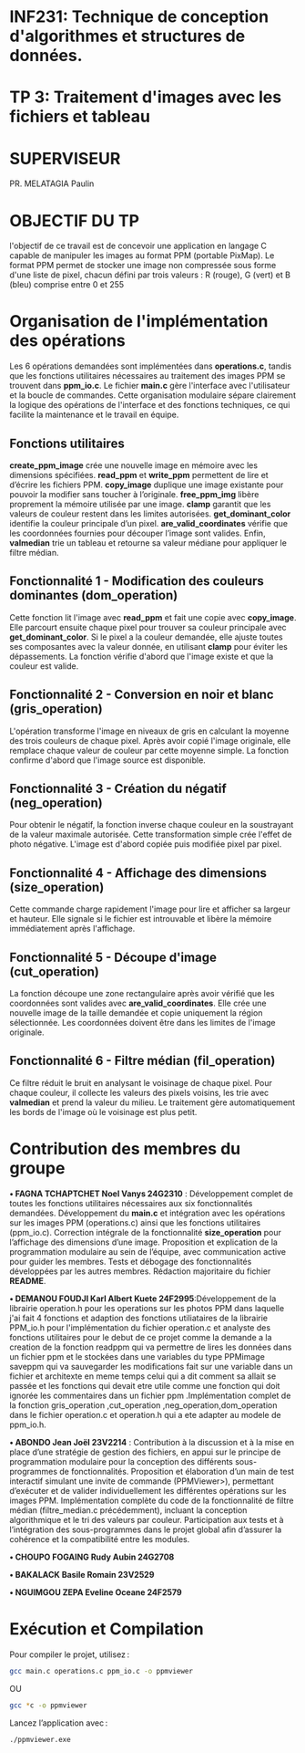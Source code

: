 # INF231: Technique de conception d'algorithmes et structures de données.

# TP 3: Traitement d'images avec les fichiers et tableau 

# SUPERVISEUR 
PR. MELATAGIA Paulin

# OBJECTIF DU TP
l'objectif de ce travail est de concevoir une application en langage C capable de manipuler les images au format PPM (portable PixMap).
Le format PPM permet de stocker une image non compressée sous forme d'une liste de pixel, chacun défini par trois valeurs : R (rouge), G (vert) et B (bleu) comprise entre 0 et 255 

# Organisation de l'implémentation des opérations
Les 6 opérations demandées sont implémentées dans **operations.c**, tandis que les fonctions utilitaires nécessaires au traitement des images PPM se trouvent dans **ppm_io.c**. Le fichier **main.c** gère l'interface avec l'utilisateur et la boucle de commandes. Cette organisation modulaire sépare clairement la logique des opérations de l'interface et des fonctions techniques, ce qui facilite la maintenance et le travail en équipe.

## Fonctions utilitaires
**create_ppm_image** crée une nouvelle image en mémoire avec les dimensions spécifiées. **read_ppm** et **write_ppm** permettent de lire et d’écrire les fichiers PPM. **copy_image** duplique une image existante pour pouvoir la modifier sans toucher à l’originale. **free_ppm_img** libère proprement la mémoire utilisée par une image. **clamp** garantit que les valeurs de couleur restent dans les limites autorisées. **get_dominant_color** identifie la couleur principale d’un pixel. **are_valid_coordinates** vérifie que les coordonnées fournies pour découper l’image sont valides. Enfin, **valmedian** trie un tableau et retourne sa valeur médiane pour appliquer le filtre médian.

## Fonctionnalité 1 - Modification des couleurs dominantes (dom_operation)
Cette fonction lit l'image avec **read_ppm** et fait une copie avec **copy_image**. Elle parcourt ensuite chaque pixel pour trouver sa couleur principale avec **get_dominant_color**. Si le pixel a la couleur demandée, elle ajuste toutes ses composantes avec la valeur donnée, en utilisant **clamp** pour éviter les dépassements. La fonction vérifie d'abord que l'image existe et que la couleur est valide.

## Fonctionnalité 2 - Conversion en noir et blanc (gris_operation)
L'opération transforme l'image en niveaux de gris en calculant la moyenne des trois couleurs de chaque pixel. Après avoir copié l'image originale, elle remplace chaque valeur de couleur par cette moyenne simple. La fonction confirme d'abord que l'image source est disponible.

## Fonctionnalité 3 - Création du négatif (neg_operation)
Pour obtenir le négatif, la fonction inverse chaque couleur en la soustrayant de la valeur maximale autorisée. Cette transformation simple crée l'effet de photo négative. L'image est d'abord copiée puis modifiée pixel par pixel.

## Fonctionnalité 4 - Affichage des dimensions (size_operation)
Cette commande charge rapidement l'image pour lire et afficher sa largeur et hauteur. Elle signale si le fichier est introuvable et libère la mémoire immédiatement après l'affichage.

## Fonctionnalité 5 - Découpe d'image (cut_operation)
La fonction découpe une zone rectangulaire après avoir vérifié que les coordonnées sont valides avec **are_valid_coordinates**. Elle crée une nouvelle image de la taille demandée et copie uniquement la région sélectionnée. Les coordonnées doivent être dans les limites de l'image originale.

## Fonctionnalité 6 - Filtre médian (fil_operation)
Ce filtre réduit le bruit en analysant le voisinage de chaque pixel. Pour chaque couleur, il collecte les valeurs des pixels voisins, les trie avec **valmedian** et prend la valeur du milieu. Le traitement gère automatiquement les bords de l'image où le voisinage est plus petit.

# Contribution des membres du groupe

**• FAGNA TCHAPTCHET Noel Vanys 24G2310** : Développement complet de toutes les fonctions utilitaires nécessaires aux six fonctionnalités demandées. Développement du **main.c** et intégration avec les opérations sur les images PPM (operations.c) ainsi que les fonctions utilitaires (ppm_io.c). Correction intégrale de la fonctionnalité **size_operation** pour l’affichage des dimensions d’une image. Proposition et explication de la programmation modulaire au sein de l’équipe, avec communication active pour guider les membres. Tests et débogage des fonctionnalités développées par les autres membres. Rédaction majoritaire du fichier **README**.

**• DEMANOU FOUDJI Karl Albert Kuete 24F2995**:Développement de la librairie operation.h pour les  operations sur les photos PPM dans laquelle j'ai fait 4 fonctions et adaption des fonctions utiliataires de la librairie PPM_io.h pour l'implémentation du fichier operation.c et analyste des fonctions utilitaires pour le debut de ce projet comme la demande a la creation de la fonction readppm qui va permettre de lires les données dans un fichier ppm et le stockées dans une variables du type PPMimage saveppm qui va sauvegarder les modifications fait sur une variable dans un fichier et architexte en meme temps celui qui a dit comment sa allait se passée et les fonctions qui devait etre utile comme une fonction qui doit ignorée les commentaires dans un fichier ppm .Implémentation complet de la fonction gris_operation ,cut_operation ,neg_operation,dom_operation dans le fichier operation.c et operation.h qui a ete adapter au modele de ppm_io.h.

**• ABONDO Jean Joël 23V2214** : Contribution à la discussion et à la mise en place d’une stratégie de gestion des fichiers, en appui sur le principe de programmation modulaire pour la conception des différents sous-programmes de fonctionnalités. Proposition et élaboration d’un main de test interactif simulant une invite de commande (PPMViewer>), permettant d’exécuter et de valider individuellement les différentes opérations sur les images PPM. Implémentation complète du code de la fonctionnalité de filtre médian (filtre_median.c précédemment), incluant la conception algorithmique et le tri des valeurs par couleur. Participation aux tests et à l’intégration des sous-programmes dans le projet global afin d’assurer la cohérence et la compatibilité entre les modules.

**• CHOUPO FOGAING Rudy Aubin 24G2708**

**• BAKALACK Basile Romain 23V2529**

**• NGUIMGOU ZEPA Eveline Oceane 24F2579**

# Exécution et Compilation
Pour compiler le projet, utilisez :
```bash
gcc main.c operations.c ppm_io.c -o ppmviewer
```
OU
```bash
gcc *c -o ppmviewer
```

Lancez l’application avec :
```bash
./ppmviewer.exe
```
